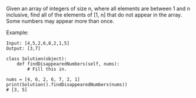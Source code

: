 Given an array of integers of size n, where all elements are between 1 and n inclusive, find all of the elements of [1, n] that do not appear in the array. Some numbers may appear more than once.

Example:
```
Input: [4,5,2,6,8,2,1,5]
Output: [3,7]
```

```
class Solution(object):
    def findDisappearedNumbers(self, nums):
        # Fill this in.

nums = [4, 6, 2, 6, 7, 2, 1]
print(Solution().findDisappearedNumbers(nums))
# [3, 5]
```